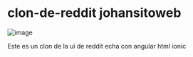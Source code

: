# clon-de-reddit johansitoweb
![image](https://github.com/user-attachments/assets/e6358c99-68df-4e89-b655-d685b5b7b7fb)

Este es un clon de la ui de reddit echa con angular html ionic 
